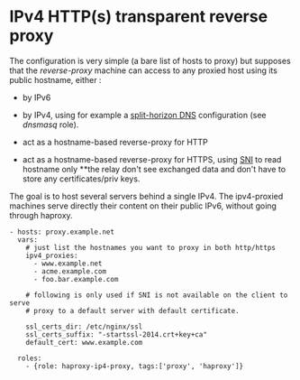 IPv4 HTTP(s) transparent reverse proxy
======================================

The configuration is very simple (a bare list of hosts to proxy) but supposes
that the *reverse-proxy* machine can access to any proxied host using its public
hostname, either :

- by IPv6
- by IPv4, using for example a
  [split-horizon DNS](https://en.wikipedia.org/wiki/Split-horizon_DNS)
  configuration (see *dnsmasq* role).

- act as a hostname-based reverse-proxy for HTTP
- act as a hostname-based reverse-proxy for HTTPS, using
  [SNI](https://en.wikipedia.org/wiki/Server_Name_Indication) to read hostname
  only **the relay don't see exchanged data and don't have to store any
  certificates/priv keys.

The goal is to host several servers behind a single IPv4. The ipv4-proxied machines
serve directly their content on their public IPv6, without going through haproxy.

    - hosts: proxy.example.net
      vars:
        # just list the hostnames you want to proxy in both http/https
        ipv4_proxies:
          - www.example.net
          - acme.example.com
          - foo.bar.example.com

        # following is only used if SNI is not available on the client to serve
        # proxy to a default server with default certificate.

        ssl_certs_dir: /etc/nginx/ssl
        ssl_certs_suffix: "-startssl-2014.crt+key+ca"
        default_cert: www.example.com

      roles:
        - {role: haproxy-ip4-proxy, tags:['proxy', 'haproxy']}
